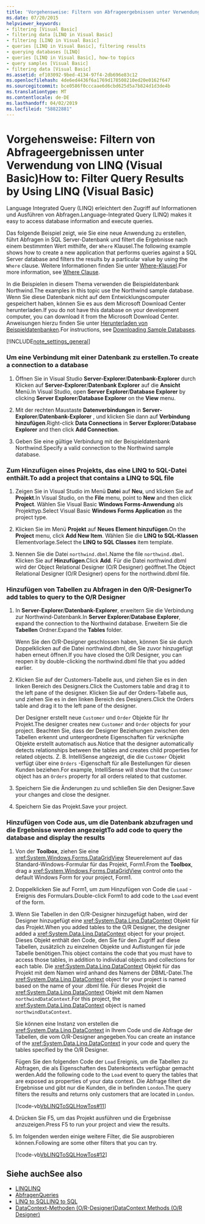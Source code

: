 ```yaml
---
title: 'Vorgehensweise: Filtern von Abfrageergebnissen unter Verwendung von LINQ (Visual Basic)'
ms.date: 07/20/2015
helpviewer_keywords:
- filtering [Visual Basic]
- filtering data [LINQ in Visual Basic]
- filtering [LINQ in Visual Basic]
- queries [LINQ in Visual Basic], filtering results
- querying databases [LINQ]
- queries [LINQ in Visual Basic], how-to topics
- query samples [Visual Basic]
- filtering data [Visual Basic]
ms.assetid: ef103092-9bed-4134-97f4-2db696e83c12
ms.openlocfilehash: 4de6ed4436f6a1769d178508210ed20e0162f647
ms.sourcegitcommit: bce0586f0cccaae6d6cbd625d5a7b824d1d3de4b
ms.translationtype: MT
ms.contentlocale: de-DE
ms.lasthandoff: 04/02/2019
ms.locfileid: "58822881"
---
```

# <a name="how-to-filter-query-results-by-using-linq-visual-basic"></a><span data-ttu-id="79120-102">Vorgehensweise: Filtern von Abfrageergebnissen unter Verwendung von LINQ (Visual Basic)</span><span class="sxs-lookup"><span data-stu-id="79120-102">How to: Filter Query Results by Using LINQ (Visual Basic)</span></span>
<span data-ttu-id="79120-103">Language Integrated Query (LINQ) erleichtert den Zugriff auf Informationen und Ausführen von Abfragen.</span><span class="sxs-lookup"><span data-stu-id="79120-103">Language-Integrated Query (LINQ) makes it easy to access database information and execute queries.</span></span>  
  
 <span data-ttu-id="79120-104">Das folgende Beispiel zeigt, wie Sie eine neue Anwendung zu erstellen, führt Abfragen in SQL Server-Datenbank und filtert die Ergebnisse nach einem bestimmten Wert mithilfe, der `Where` Klausel.</span><span class="sxs-lookup"><span data-stu-id="79120-104">The following example shows how to create a new application that performs queries against a SQL Server database and filters the results by a particular value by using the `Where` clause.</span></span> <span data-ttu-id="79120-105">Weitere Informationen finden Sie unter [Where-Klausel](../../../../visual-basic/language-reference/queries/where-clause.md).</span><span class="sxs-lookup"><span data-stu-id="79120-105">For more information, see [Where Clause](../../../../visual-basic/language-reference/queries/where-clause.md).</span></span>  
  
 <span data-ttu-id="79120-106">In die Beispielen in diesem Thema verwenden die Beispieldatenbank Northwind.</span><span class="sxs-lookup"><span data-stu-id="79120-106">The examples in this topic use the Northwind sample database.</span></span> <span data-ttu-id="79120-107">Wenn Sie diese Datenbank nicht auf dem Entwicklungscomputer gespeichert haben, können Sie es aus dem Microsoft Download Center herunterladen.</span><span class="sxs-lookup"><span data-stu-id="79120-107">If you do not have this database on your development computer, you can download it from the Microsoft Download Center.</span></span> <span data-ttu-id="79120-108">Anweisungen hierzu finden Sie unter [Herunterladen von Beispieldatenbanken](../../../../framework/data/adonet/sql/linq/downloading-sample-databases.md).</span><span class="sxs-lookup"><span data-stu-id="79120-108">For instructions, see [Downloading Sample Databases](../../../../framework/data/adonet/sql/linq/downloading-sample-databases.md).</span></span>  
  
[!INCLUDE[note_settings_general](~/includes/note-settings-general-md.md)]  
  
### <a name="to-create-a-connection-to-a-database"></a><span data-ttu-id="79120-109">Um eine Verbindung mit einer Datenbank zu erstellen.</span><span class="sxs-lookup"><span data-stu-id="79120-109">To create a connection to a database</span></span>  
  
1.  <span data-ttu-id="79120-110">Öffnen Sie in Visual Studio **Server-Explorer**/**Datenbank-Explorer** durch Klicken auf **Server-Explorer**/**Datenbank Explorer** auf die **Ansicht** Menü.</span><span class="sxs-lookup"><span data-stu-id="79120-110">In Visual Studio, open **Server Explorer**/**Database Explorer** by clicking **Server Explorer**/**Database Explorer** on the **View** menu.</span></span>  
  
2.  <span data-ttu-id="79120-111">Mit der rechten Maustaste **Datenverbindungen** in **Server-Explorer**/**Datenbank-Explorer** , und klicken Sie dann auf **Verbindung hinzufügen**.</span><span class="sxs-lookup"><span data-stu-id="79120-111">Right-click **Data Connections** in **Server Explorer**/**Database Explorer** and then click **Add Connection**.</span></span>  
  
3.  <span data-ttu-id="79120-112">Geben Sie eine gültige Verbindung mit der Beispieldatenbank Northwind.</span><span class="sxs-lookup"><span data-stu-id="79120-112">Specify a valid connection to the Northwind sample database.</span></span>  
  
### <a name="to-add-a-project-that-contains-a-linq-to-sql-file"></a><span data-ttu-id="79120-113">Zum Hinzufügen eines Projekts, das eine LINQ to SQL-Datei enthält.</span><span class="sxs-lookup"><span data-stu-id="79120-113">To add a project that contains a LINQ to SQL file</span></span>  
  
1.  <span data-ttu-id="79120-114">Zeigen Sie in Visual Studio im Menü **Datei** auf **Neu**, und klicken Sie auf **Projekt**.</span><span class="sxs-lookup"><span data-stu-id="79120-114">In Visual Studio, on the **File** menu, point to **New** and then click **Project**.</span></span> <span data-ttu-id="79120-115">Wählen Sie Visual Basic **Windows Forms-Anwendung** als Projekttyp.</span><span class="sxs-lookup"><span data-stu-id="79120-115">Select Visual Basic **Windows Forms Application** as the project type.</span></span>  
  
2.  <span data-ttu-id="79120-116">Klicken Sie im Menü **Projekt** auf **Neues Element hinzufügen**.</span><span class="sxs-lookup"><span data-stu-id="79120-116">On the **Project** menu, click **Add New Item**.</span></span> <span data-ttu-id="79120-117">Wählen Sie die **LINQ to SQL-Klassen** Elementvorlage.</span><span class="sxs-lookup"><span data-stu-id="79120-117">Select the **LINQ to SQL Classes** item template.</span></span>  
  
3.  <span data-ttu-id="79120-118">Nennen Sie die Datei `northwind.dbml`.</span><span class="sxs-lookup"><span data-stu-id="79120-118">Name the file `northwind.dbml`.</span></span> <span data-ttu-id="79120-119">Klicken Sie auf **Hinzufügen**.</span><span class="sxs-lookup"><span data-stu-id="79120-119">Click **Add**.</span></span> <span data-ttu-id="79120-120">Für die Datei northwind.dbml wird der Object Relational Designer (O/R Designer) geöffnet.</span><span class="sxs-lookup"><span data-stu-id="79120-120">The Object Relational Designer (O/R Designer) opens for the northwind.dbml file.</span></span>  
  
### <a name="to-add-tables-to-query-to-the-or-designer"></a><span data-ttu-id="79120-121">Hinzufügen von Tabellen zu Abfragen in den O/R-Designer</span><span class="sxs-lookup"><span data-stu-id="79120-121">To add tables to query to the O/R Designer</span></span>  
  
1.  <span data-ttu-id="79120-122">In **Server-Explorer**/**Datenbank-Explorer**, erweitern Sie die Verbindung zur Northwind-Datenbank.</span><span class="sxs-lookup"><span data-stu-id="79120-122">In **Server Explorer**/**Database Explorer**, expand the connection to the Northwind database.</span></span> <span data-ttu-id="79120-123">Erweitern Sie die **Tabellen** Ordner.</span><span class="sxs-lookup"><span data-stu-id="79120-123">Expand the **Tables** folder.</span></span>  
  
     <span data-ttu-id="79120-124">Wenn Sie den O/R-Designer geschlossen haben, können Sie sie durch Doppelklicken auf die Datei northwind.dbml, die Sie zuvor hinzugefügt haben erneut öffnen.</span><span class="sxs-lookup"><span data-stu-id="79120-124">If you have closed the O/R Designer, you can reopen it by double-clicking the northwind.dbml file that you added earlier.</span></span>  
  
2.  <span data-ttu-id="79120-125">Klicken Sie auf der Customers-Tabelle aus, und ziehen Sie es in den linken Bereich des Designers.</span><span class="sxs-lookup"><span data-stu-id="79120-125">Click the Customers table and drag it to the left pane of the designer.</span></span> <span data-ttu-id="79120-126">Klicken Sie auf der Orders-Tabelle aus, und ziehen Sie es in den linken Bereich des Designers.</span><span class="sxs-lookup"><span data-stu-id="79120-126">Click the Orders table and drag it to the left pane of the designer.</span></span>  
  
     <span data-ttu-id="79120-127">Der Designer erstellt neue `Customer` und `Order` Objekte für Ihr Projekt.</span><span class="sxs-lookup"><span data-stu-id="79120-127">The designer creates new `Customer` and `Order` objects for your project.</span></span> <span data-ttu-id="79120-128">Beachten Sie, dass der Designer Beziehungen zwischen den Tabellen erkennt und untergeordnete Eigenschaften für verknüpfte Objekte erstellt automatisch aus.</span><span class="sxs-lookup"><span data-stu-id="79120-128">Notice that the designer automatically detects relationships between the tables and creates child properties for related objects.</span></span> <span data-ttu-id="79120-129">Z. B. IntelliSense angezeigt, die die `Customer` Objekt verfügt über eine `Orders` -Eigenschaft für alle Bestellungen für diesen Kunden beziehen.</span><span class="sxs-lookup"><span data-stu-id="79120-129">For example, IntelliSense will show that the `Customer` object has an `Orders` property for all orders related to that customer.</span></span>  
  
3.  <span data-ttu-id="79120-130">Speichern Sie die Änderungen zu und schließen Sie den Designer.</span><span class="sxs-lookup"><span data-stu-id="79120-130">Save your changes and close the designer.</span></span>  
  
4.  <span data-ttu-id="79120-131">Speichern Sie das Projekt.</span><span class="sxs-lookup"><span data-stu-id="79120-131">Save your project.</span></span>  
  
### <a name="to-add-code-to-query-the-database-and-display-the-results"></a><span data-ttu-id="79120-132">Hinzufügen von Code aus, um die Datenbank abzufragen und die Ergebnisse werden angezeigt</span><span class="sxs-lookup"><span data-stu-id="79120-132">To add code to query the database and display the results</span></span>  
  
1.  <span data-ttu-id="79120-133">Von der **Toolbox**, ziehen Sie eine <xref:System.Windows.Forms.DataGridView> Steuerelement auf das Standard-Windows-Formular für das Projekt, Form1.</span><span class="sxs-lookup"><span data-stu-id="79120-133">From the **Toolbox**, drag a <xref:System.Windows.Forms.DataGridView> control onto the default Windows Form for your project, Form1.</span></span>  
  
2.  <span data-ttu-id="79120-134">Doppelklicken Sie auf Form1, um zum Hinzufügen von Code die `Load` -Ereignis des Formulars.</span><span class="sxs-lookup"><span data-stu-id="79120-134">Double-click Form1 to add code to the `Load` event of the form.</span></span>  
  
3.  <span data-ttu-id="79120-135">Wenn Sie Tabellen in den O/R-Designer hinzugefügt haben, wird der Designer hinzugefügt eine <xref:System.Data.Linq.DataContext> Objekt für das Projekt.</span><span class="sxs-lookup"><span data-stu-id="79120-135">When you added tables to the O/R Designer, the designer added a <xref:System.Data.Linq.DataContext> object for your project.</span></span> <span data-ttu-id="79120-136">Dieses Objekt enthält den Code, den Sie für den Zugriff auf diese Tabellen, zusätzlich zu einzelnen Objekte und Auflistungen für jede Tabelle benötigen.</span><span class="sxs-lookup"><span data-stu-id="79120-136">This object contains the code that you must have to access those tables, in addition to individual objects and collections for each table.</span></span> <span data-ttu-id="79120-137">Die <xref:System.Data.Linq.DataContext> Objekt für das Projekt mit dem Namen wird anhand des Namens der DBML-Datei.</span><span class="sxs-lookup"><span data-stu-id="79120-137">The <xref:System.Data.Linq.DataContext> object for your project is named based on the name of your .dbml file.</span></span> <span data-ttu-id="79120-138">Für dieses Projekt die <xref:System.Data.Linq.DataContext> Objekt mit dem Namen `northwindDataContext`.</span><span class="sxs-lookup"><span data-stu-id="79120-138">For this project, the <xref:System.Data.Linq.DataContext> object is named `northwindDataContext`.</span></span>  
  
     <span data-ttu-id="79120-139">Sie können eine Instanz von erstellen die <xref:System.Data.Linq.DataContext> in Ihrem Code und die Abfrage der Tabellen, die vom O/R-Designer angegeben.</span><span class="sxs-lookup"><span data-stu-id="79120-139">You can create an instance of the <xref:System.Data.Linq.DataContext> in your code and query the tables specified by the O/R Designer.</span></span>  
  
     <span data-ttu-id="79120-140">Fügen Sie den folgenden Code der `Load` Ereignis, um die Tabellen zu Abfragen, die als Eigenschaften des Datenkontexts verfügbar gemacht werden.</span><span class="sxs-lookup"><span data-stu-id="79120-140">Add the following code to the `Load` event to query the tables that are exposed as properties of your data context.</span></span> <span data-ttu-id="79120-141">Die Abfrage filtert die Ergebnisse und gibt nur die Kunden, die in befinden `London`.</span><span class="sxs-lookup"><span data-stu-id="79120-141">The query filters the results and returns only customers that are located in `London`.</span></span>  
  
     [!code-vb[VbLINQToSQLHowTos#11](~/samples/snippets/visualbasic/VS_Snippets_VBCSharp/VbLINQtoSQLHowTos/VB/Form5.vb#11)]  
  
4.  <span data-ttu-id="79120-142">Drücken Sie F5, um das Projekt ausführen und die Ergebnisse anzuzeigen.</span><span class="sxs-lookup"><span data-stu-id="79120-142">Press F5 to run your project and view the results.</span></span>  
  
5.  <span data-ttu-id="79120-143">Im folgenden werden einige weitere Filter, die Sie ausprobieren können.</span><span class="sxs-lookup"><span data-stu-id="79120-143">Following are some other filters that you can try.</span></span>  
  
     [!code-vb[VbLINQToSQLHowTos#12](~/samples/snippets/visualbasic/VS_Snippets_VBCSharp/VbLINQtoSQLHowTos/VB/Form5.vb#12)]  
  
## <a name="see-also"></a><span data-ttu-id="79120-144">Siehe auch</span><span class="sxs-lookup"><span data-stu-id="79120-144">See also</span></span>

- [<span data-ttu-id="79120-145">LINQ</span><span class="sxs-lookup"><span data-stu-id="79120-145">LINQ</span></span>](../../../../visual-basic/programming-guide/language-features/linq/index.md)
- [<span data-ttu-id="79120-146">Abfragen</span><span class="sxs-lookup"><span data-stu-id="79120-146">Queries</span></span>](../../../../visual-basic/language-reference/queries/index.md)
- [<span data-ttu-id="79120-147">LINQ to SQL</span><span class="sxs-lookup"><span data-stu-id="79120-147">LINQ to SQL</span></span>](../../../../framework/data/adonet/sql/linq/index.md)
- [<span data-ttu-id="79120-148">DataContext-Methoden (O/R-Designer)</span><span class="sxs-lookup"><span data-stu-id="79120-148">DataContext Methods (O/R Designer)</span></span>](/visualstudio/data-tools/datacontext-methods-o-r-designer)
